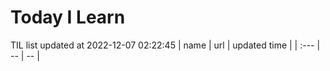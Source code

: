 # Today I Learn 
TIL list updated at 2022-12-07 02:22:45
| name | url | updated time |
| :--- | -- | -- |
